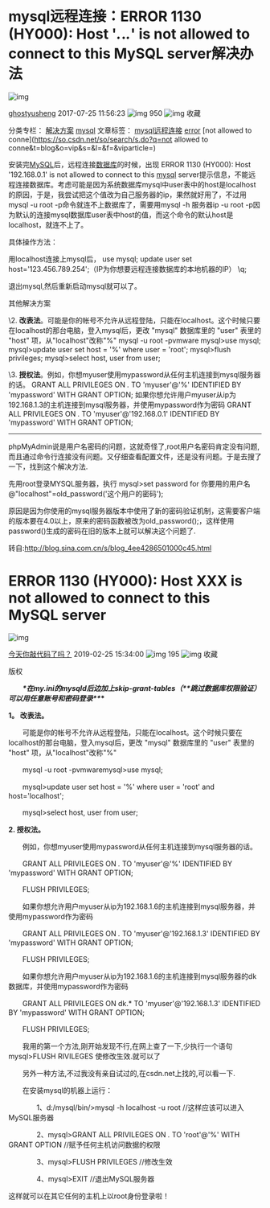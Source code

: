 # mysql远程连接：ERROR 1130 (HY000): Host '*.*.*.*' is not allowed to connect to this MySQL server解决办法

![img](https://csdnimg.cn/release/blogv2/dist/pc/img/reprint.png)

[ghostyusheng](https://blog.csdn.net/ghostyusheng) 2017-07-25 11:56:23 ![img](https://csdnimg.cn/release/blogv2/dist/pc/img/articleReadEyes.png) 950 ![img](https://csdnimg.cn/release/blogv2/dist/pc/img/tobarCollect.png) 收藏

分类专栏： [解决方案](https://blog.csdn.net/ghostyusheng/category_2947549.html) [mysql](https://blog.csdn.net/ghostyusheng/category_7051659.html) 文章标签： [mysql远程连接](https://www.csdn.net/tags/OtDaMgzsNTk4OS1ibG9n.html) [error](https://so.csdn.net/so/search/s.do?q=error&t=blog&o=vip&s=&l=&f=&viparticle=) [not allowed to conne](https://so.csdn.net/so/search/s.do?q=not allowed to conne&t=blog&o=vip&s=&l=&f=&viparticle=)

安装完[MySQL](http://lib.csdn.net/base/mysql)后，远程连接[数据库](http://lib.csdn.net/base/mysql)的时候，出现 ERROR 1130 (HY000): Host '192.168.0.1' is not allowed to connect to this [mysql](http://lib.csdn.net/base/mysql) server提示信息，不能远程连接数据库。考虑可能是因为系统数据库mysql中user表中的host是localhost的原因，于是，我尝试把这个值改为自己服务器的ip，果然就好用了，不过用 mysql -u root -p命令就连不上数据库了，需要用mysql -h 服务器ip -u root -p因为默认的连接mysql数据库user表中host的值，而这个命令的默认host是localhost，就连不上了。

具体操作方法：

用localhost连接上mysql后，
use mysql;
update user set host='123.456.789.254';（IP为你想要远程连接数据库的本地机器的IP）
\q;

退出mysql,然后重新启动mysql就可以了。

其他解决方案

\2. **改表法**。可能是你的帐号不允许从远程登陆，只能在localhost。这个时候只要在localhost的那台电脑，登入mysql后，更改 "mysql" 数据库里的 "user" 表里的 "host" 项，从"localhost"改称"%"
mysql -u root -pvmware
mysql>use mysql;
mysql>update user set host = '%' where user = 'root';
mysql>flush privileges;
mysql>select host, user from user;

\3. **授权法**。例如，你想myuser使用mypassword从任何主机连接到mysql服务器的话。
GRANT ALL PRIVILEGES ON *.* TO 'myuser'@'%' IDENTIFIED BY 'mypassword' WITH GRANT OPTION;
如果你想允许用户myuser从ip为192.168.1.3的主机连接到mysql服务器，并使用mypassword作为密码
GRANT ALL PRIVILEGES ON *.* TO 'myuser'@'192.168.0.1' IDENTIFIED BY 'mypassword' WITH GRANT OPTION;


***********************************************************************
phpMyAdmin说是用户名密码的问题，这就奇怪了,root用户名密码肯定没有问题,而且通过命令行连接没有问题。又仔细查看配置文件，还是没有问题。于是去搜了一下，找到这个解决方法.

先用root登录MYSQL服务器，执行
mysql>set password for 你要用的用户名@"localhost"=old_password('这个用户的密码');

原因是因为你使用的mysql服务器版本中使用了新的密码验证机制，这需要客户端的版本要在4.0以上，原来的密码函数被改为old_password();，这样使用password()生成的密码在旧的版本上就可以解决这个问题了.

转自:http://blog.sina.com.cn/s/blog_4ee4286501000c45.html

# ERROR 1130 (HY000): Host XXX is not allowed to connect to this MySQL server

![img](https://csdnimg.cn/release/blogv2/dist/pc/img/original.png)

[今天你敲代码了吗？](https://blog.csdn.net/qq_32748869) 2019-02-25 15:34:00 ![img](https://csdnimg.cn/release/blogv2/dist/pc/img/articleReadEyes.png) 195 ![img](https://csdnimg.cn/release/blogv2/dist/pc/img/tobarCollect.png) 收藏

版权

　　***\*在my.ini的mysqld后边加上skip-grant-tables（\*\*跳过数据库权限验证）可以用任意账号和密码登录\*\**\***

**1。 改表法。**

　　可能是你的帐号不允许从远程登陆，只能在localhost。这个时候只要在localhost的那台电脑，登入mysql后，更改 "mysql" 数据库里的 "user" 表里的 "host" 项，从"localhost"改称"%"

　　mysql -u root -pvmwaremysql>use mysql;

　　mysql>update user set host = '%' where user = 'root' and host='localhost';

　　mysql>select host, user from user;

**2. 授权法。**

　　例如，你想myuser使用mypassword从任何主机连接到mysql服务器的话。

　　GRANT ALL PRIVILEGES ON *.* TO 'myuser'@'%' IDENTIFIED BY 'mypassword' WITH GRANT OPTION;

　　FLUSH  PRIVILEGES;

　　如果你想允许用户myuser从ip为192.168.1.6的主机连接到mysql服务器，并使用mypassword作为密码

　　GRANT ALL PRIVILEGES ON *.* TO 'myuser'@'192.168.1.3' IDENTIFIED BY 'mypassword' WITH GRANT OPTION;

　　FLUSH  PRIVILEGES;

　　如果你想允许用户myuser从ip为192.168.1.6的主机连接到mysql服务器的dk数据库，并使用mypassword作为密码

　　GRANT ALL PRIVILEGES ON dk.* TO 'myuser'@'192.168.1.3' IDENTIFIED BY 'mypassword' WITH GRANT OPTION;

　　FLUSH  PRIVILEGES;

　　我用的第一个方法,刚开始发现不行,在网上查了一下,少执行一个语句 mysql>FLUSH RIVILEGES 使修改生效.就可以了

　　另外一种方法,不过我没有亲自试过的,在csdn.net上找的,可以看一下.

　　在安装mysql的机器上运行：

　　　　1、d:/mysql/bin/>mysql  -h  localhost  -u  root //这样应该可以进入MySQL服务器

　　　　2、mysql>GRANT  ALL  PRIVILEGES  ON  *.*  TO  'root'@'%'  WITH  GRANT  OPTION //赋予任何主机访问数据的权限

　　　　3、mysql>FLUSH  PRIVILEGES //修改生效

　　　　4、mysql>EXIT //退出MySQL服务器

这样就可以在其它任何的主机上以root身份登录啦！
